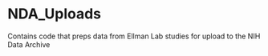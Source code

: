 # NDA_Uploads
Contains code that preps data from Ellman Lab studies for upload to the NIH Data Archive
